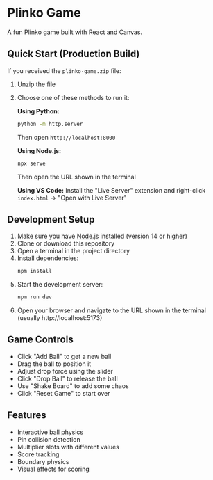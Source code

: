 # Plinko Game

A fun Plinko game built with React and Canvas.

## Quick Start (Production Build)

If you received the `plinko-game.zip` file:

1. Unzip the file
2. Choose one of these methods to run it:

   **Using Python:**
   ```bash
   python -m http.server
   ```
   Then open `http://localhost:8000`

   **Using Node.js:**
   ```bash
   npx serve
   ```
   Then open the URL shown in the terminal

   **Using VS Code:**
   Install the "Live Server" extension and right-click `index.html` -> "Open with Live Server"

## Development Setup

1. Make sure you have [Node.js](https://nodejs.org/) installed (version 14 or higher)
2. Clone or download this repository
3. Open a terminal in the project directory
4. Install dependencies:
   ```bash
   npm install
   ```
5. Start the development server:
   ```bash
   npm run dev
   ```
6. Open your browser and navigate to the URL shown in the terminal (usually http://localhost:5173)

## Game Controls

- Click "Add Ball" to get a new ball
- Drag the ball to position it
- Adjust drop force using the slider
- Click "Drop Ball" to release the ball
- Use "Shake Board" to add some chaos
- Click "Reset Game" to start over

## Features

- Interactive ball physics
- Pin collision detection
- Multiplier slots with different values
- Score tracking
- Boundary physics
- Visual effects for scoring